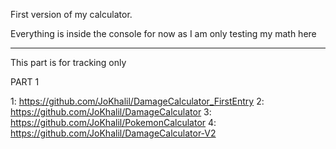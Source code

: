 First version of my calculator.

Everything is inside the console for now as I am only testing my math here

----------------------------------------------------------------------------

This part is for tracking only

PART 1

1: https://github.com/JoKhalil/DamageCalculator_FirstEntry
2: https://github.com/JoKhalil/DamageCalculator
3: https://github.com/JoKhalil/PokemonCalculator
4: https://github.com/JoKhalil/DamageCalculator-V2
